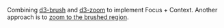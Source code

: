 Combining [d3-brush](https://github.com/d3/d3-brush) and [d3-zoom](https://github.com/d3/d3-zoom) to implement Focus + Context. Another approach is to [zoom to the brushed region](/mbostock/f48fcdb929a620ed97877e4678ab15e6).

